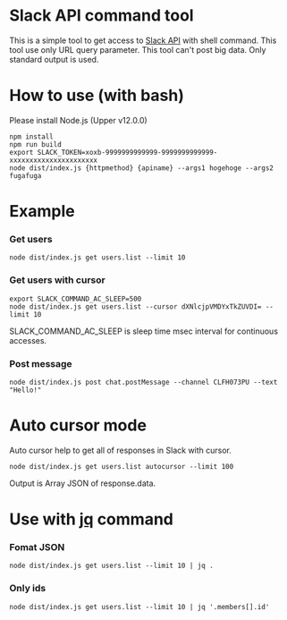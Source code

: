 # Slack API command tool

This is a simple tool to get access to [Slack API](https://api.slack.com/methods/) with shell command.
This tool use only URL query parameter. This tool can't post big data.
Only standard output is used.

# How to use (with bash)

Please install Node.js (Upper v12.0.0)

```
npm install
npm run build
export SLACK_TOKEN=xoxb-9999999999999-9999999999999-xxxxxxxxxxxxxxxxxxxxxx
node dist/index.js {httpmethod} {apiname} --args1 hogehoge --args2 fugafuga
```

# Example

### Get users

```
node dist/index.js get users.list --limit 10
```

### Get users with cursor

```
export SLACK_COMMAND_AC_SLEEP=500
node dist/index.js get users.list --cursor dXNlcjpVMDYxTkZUVDI= --limit 10
```

SLACK_COMMAND_AC_SLEEP is sleep time msec interval for continuous accesses.

### Post message

```
node dist/index.js post chat.postMessage --channel CLFH073PU --text "Hello!"
```

# Auto cursor mode

Auto cursor help to get all of responses in Slack with cursor.

```
node dist/index.js get users.list autocursor --limit 100
```

Output is Array JSON of response.data.

# Use with [jq](https://stedolan.github.io/jq/) command

### Fomat JSON

```
node dist/index.js get users.list --limit 10 | jq .
```

### Only ids

```
node dist/index.js get users.list --limit 10 | jq '.members[].id'
```
